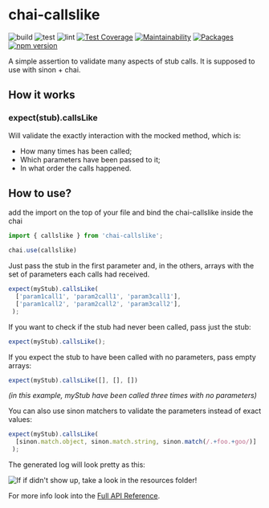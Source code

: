 # chai-callslike

![build](https://github.com/Codibre/chai-callslike/workflows/build/badge.svg)
![test](https://github.com/Codibre/chai-callslike/workflows/test/badge.svg)
![lint](https://github.com/Codibre/chai-callslike/workflows/lint/badge.svg)
[![Test Coverage](https://api.codeclimate.com/v1/badges/6c13adc0df99445bc2dd/test_coverage)](https://codeclimate.com/github/Codibre/chai-callslike/test_coverage)
[![Maintainability](https://api.codeclimate.com/v1/badges/6c13adc0df99445bc2dd/maintainability)](https://codeclimate.com/github/Codibre/chai-callslike/maintainability)
[![Packages](https://david-dm.org/Codibre/chai-callslike.svg)](https://david-dm.org/Codibre/chai-callslike)
[![npm version](https://badge.fury.io/js/chai-callslike.svg)](https://badge.fury.io/js/chai-callslike)

A simple assertion to validate many aspects of stub calls. It is supposed to use with sinon + chai.

## How it works

### expect(stub).callsLike

Will validate the exactly interaction with the mocked method, which is:

- How many times has been called;
- Which parameters have been passed to it;
- In what order the calls happened.

## How to use?

add the import on the top of your file and bind the chai-callslike inside the chai
``` typescript
import { callslike } from 'chai-callslike';

chai.use(callslike)
```

Just pass the stub in the first parameter and, in the others, arrays with the set of parameters each calls had received.

``` typescript
expect(myStub).callsLike(
  ['param1call1', 'param2call1', 'param3call1'],
  ['param1call2', 'param2call2', 'param3call2'],
 );
```

If you want to check if the stub had never been called, pass just the stub:

``` typescript
expect(myStub).callsLike();
```

If you expect the stub to have been called with no parameters, pass empty arrays:

``` typescript
expect(myStub).callsLike([], [], [])
```

_(in this example, myStub have been called three times with no parameters)_

You can also use sinon matchers to validate the parameters instead of exact values:

``` typescript
expect(myStub).callsLike(
  [sinon.match.object, sinon.match.string, sinon.match(/.+foo.+goo/)]
 );
```

The generated log will look pretty as this:

![If if didn't show up, take a look in the resources folder!](./resources/example1.png)

For more info look into the [Full API Reference](./docs/README.md).
